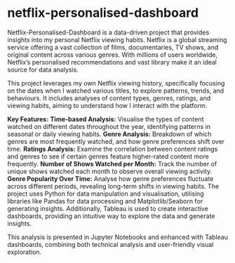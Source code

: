 # netflix-personalised-dashboard
Netflix-Personalised-Dashboard is a data-driven project that provides insights into my personal Netflix viewing habits. Netflix is a global streaming service offering a vast collection of films, documentaries, TV shows, and original content across various genres. With millions of users worldwide, Netflix’s personalised recommendations and vast library make it an ideal source for data analysis.

This project leverages my own Netflix viewing history, specifically focusing on the dates when I watched various titles, to explore patterns, trends, and behaviours. It includes analyses of content types, genres, ratings, and viewing habits, aiming to understand how I interact with the platform.

**Key Features:**
**Time-based Analysis:** Visualise the types of content watched on different dates throughout the year, identifying patterns in seasonal or daily viewing habits.
**Genre Analysis:** Breakdown of which genres are most frequently watched, and how genre preferences shift over time.
**Ratings Analysis:** Examine the correlation between content ratings and genres to see if certain genres feature higher-rated content more frequently.
**Number of Shows Watched per Month:** Track the number of unique shows watched each month to observe overall viewing activity.
**Genre Popularity Over Time:** Analyse how genre preferences fluctuate across different periods, revealing long-term shifts in viewing habits.
The project uses Python for data manipulation and visualisation, utilising libraries like Pandas for data processing and Matplotlib/Seaborn for generating insights. Additionally, Tableau is used to create interactive dashboards, providing an intuitive way to explore the data and generate insights.

This analysis is presented in Jupyter Notebooks and enhanced with Tableau dashboards, combining both technical analysis and user-friendly visual exploration.
